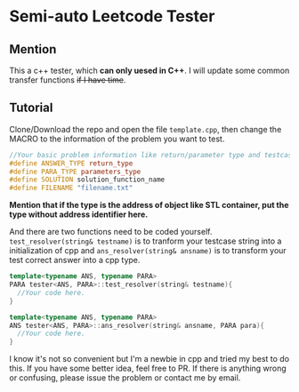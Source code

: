 # Semi-auto Leetcode Tester

## Mention
This a c++ tester, which **can only uesed in C++**. I will update some common transfer functions ~~if I have time~~. 

## Tutorial
Clone/Download the repo and open the file ``template.cpp``, then change the MACRO to the information of the problem you want to test.
```cpp
//Your basic problem information like return/parameter type and testcases file name filled here.
#define ANSWER_TYPE return_type
#define PARA_TYPE parameters_type
#define SOLUTION solution_function_name
#define FILENAME "filename.txt"
```
**Mention that if the type is the address of object like STL container, put the type without address identifier here.**

And there are two functions need to be coded yourself. ``test_resolver(string& testname)`` is to tranform your testcase string into a initialization of cpp and ``ans_resolver(string& ansname)`` is to transform your test correct answer into a cpp type. 
```cpp
template<typename ANS, typename PARA>
PARA tester<ANS, PARA>::test_resolver(string& testname){
  //Your code here.
}

template<typename ANS, typename PARA>
ANS tester<ANS, PARA>::ans_resolver(string& ansname, PARA para){
  //Your code here.
}
```

I know it's not so convenient but I'm a newbie in cpp and tried my best to do this. If you have some better idea, feel free to PR. If there is anything wrong or confusing, please issue the problem or contact me by email. 
